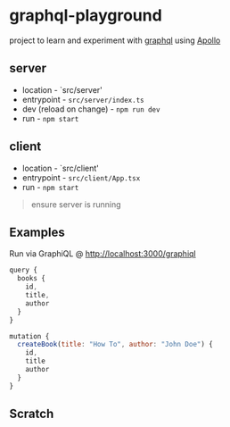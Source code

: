 # graphql-playground

project to learn and experiment with [graphql](https://graphql.org/) using [Apollo](https://www.apollographql.com/)

## server

* location - `src/server'
* entrypoint - `src/server/index.ts`
* dev (reload on change) - `npm run dev`
* run - `npm start`

## client

* location - `src/client'
* entrypoint - `src/client/App.tsx`
* run - `npm start`

> ensure server is running

## Examples

Run via GraphiQL @ <http://localhost:3000/graphiql>

```js
query {
  books {
    id,
    title,
    author
  }
}

mutation {
  createBook(title: "How To", author: "John Doe") {
    id,
    title
    author
  }
}
```

## Scratch

```



```